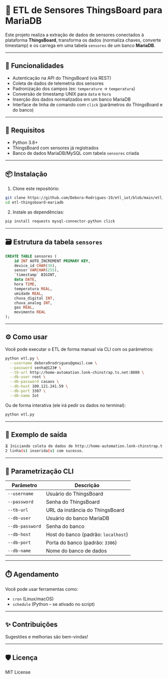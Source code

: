 # 🔄 ETL de Sensores ThingsBoard para MariaDB

Este projeto realiza a extração de dados de sensores conectados à plataforma **ThingsBoard**, transforma os dados (normaliza chaves, converte timestamp) e os carrega em uma tabela `sensores` de um banco **MariaDB**.

---

## 🚀 Funcionalidades

- Autenticação na API do ThingsBoard (via REST)
- Coleta de dados de telemetria dos sensores
- Padronização dos campos (ex: `temperature` → `temperatura`)
- Conversão de timestamp UNIX para `data` e `hora`
- Inserção dos dados normalizados em um banco MariaDB
- Interface de linha de comando com `click` (parâmetros do ThingsBoard e do banco)

---

## 🧱 Requisitos

- Python 3.8+
- ThingsBoard com sensores já registrados
- Banco de dados MariaDB/MySQL com tabela `sensores` criada

---

## 📦 Instalação

1. Clone este repositório:
```bash
git clone https://github.com/Debora-Rodrigues-19/etl_iot/blob/main/etl_iot.py
cd etl-thingsboard-mariadb
````

2. Instale as dependências:

```bash
pip install requests mysql-connector-python click
```

---

## 🗃️ Estrutura da tabela `sensores`

```sql
CREATE TABLE sensores (
    id INT AUTO_INCREMENT PRIMARY KEY,
    device_id CHAR(36),
    sensor VARCHAR(255),
    `timestamp` BIGINT,
    data DATE,
    hora TIME,
    temperatura REAL,
    umidade REAL,
    chuva_digital INT,
    chuva_analog INT,
    gas REAL,
    movimento REAL
);
```

---

## ⚙️ Como usar

Você pode executar o ETL de forma manual via CLI com os parâmetros:

```bash
python etl.py \
  --username debora9rodrigues@gmail.com \
  --password senha@123# \
  --tb-url http://home-automation.lonk-chinstrap.ts.net:8080 \
  --db-user root \
  --db-password casaos \
  --db-host 100.121.241.59 \
  --db-port 3307 \
  --db-name Iot
```

Ou de forma interativa (ele irá pedir os dados no terminal):

```bash
python etl.py
```

---

## 📁 Exemplo de saída

```bash
⏳ Iniciando coleta de dados de http://home-automation.lonk-chinstrap.ts.net:8080 com usuário 'debora9rodrigues@gmail.com'
2 linha(s) inserida(s) com sucesso.
```

---

## 🧠 Parametrização CLI

| Parâmetro       | Descrição                           |
| --------------- | ----------------------------------- |
| `--username`    | Usuário do ThingsBoard              |
| `--password`    | Senha do ThingsBoard                |
| `--tb-url`      | URL da instância do ThingsBoard     |
| `--db-user`     | Usuário do banco MariaDB            |
| `--db-password` | Senha do banco                      |
| `--db-host`     | Host do banco (padrão: `localhost`) |
| `--db-port`     | Porta do banco (padrão: `3306`)     |
| `--db-name`     | Nome do banco de dados              |

---

## ⏱️ Agendamento

Você pode usar ferramentas como:

* `cron` (Linux/macOS)
* `schedule` (Python – se ativado no script)

---

## ✨ Contribuições

Sugestões e melhorias são bem-vindas!

---

## 🛡️ Licença

MIT License

